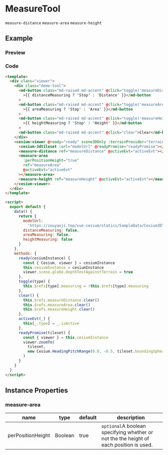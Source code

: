 # MeasureTool

`measure-distance` `measure-area` `measure-height`

## Example

### Preview

<doc-preview>
  <template>
    <div class="viewer">
      <div class="demo-tool">
        <md-button class="md-raised md-accent" @click="toggle('measureDistance')">{{ distanceMeasuring ? 'Stop' : 'Distance' }}</md-button>
        <md-button class="md-raised md-accent" @click="toggle('measureArea')">{{ areaMeasuring ? 'Stop' : 'Area' }}</md-button>
        <md-button class="md-raised md-accent" @click="toggle('measureHeight')">{{ heightMeasuring ? 'Stop' : 'Height' }}</md-button>
        <md-button class="md-raised md-accent" @click="clear">Clear</md-button>
      </div>
      <cesium-viewer @ready="ready" scene3DOnly>
        <cesium-3dtileset :url="modelUrl" @readyPromise="readyPromise"></cesium-3dtileset>
        <measure-distance ref="measureDistance" @activeEvt="activeEvt"></measure-distance>
        <measure-area :perPositionHeight="true" ref="measureArea" @activeEvt="activeEvt"></measure-area>
        <measure-height ref="measureHeight" @activeEvt="activeEvt"></measure-height>
      </cesium-viewer>
    </div>
  </template>

  <script>
    export default {
      data () {
        return {
          modelUrl: 'https://zouyaoji.top/vue-cesium/statics/SampleData/Cesium3DTiles/Tilesets/Tileset/tileset.json',
          distanceMeasuring: false,
          areaMeasuring: false,
          heightMeasuring: false
        }
      },
      methods: {
        ready (cesiumInstance) {
          const {Cesium, viewer} = cesiumInstance
          this.cesiumInstance = cesiumInstance
          viewer.scene.globe.depthTestAgainstTerrain = true
        },
        toggle (type) {
          this.$refs[type].measuring = !this.$refs[type].measuring
        },
        clear () {
          this.$refs.measureDistance.clear()
          this.$refs.measureArea.clear()
          this.$refs.measureHeight.clear()
        },
        activeEvt (_) {
          this[_.type] = _.isActive
        },
        readyPromise (tileset) {
          const {viewer} = this.cesiumInstance
          viewer.zoomTo(tileset, new Cesium.HeadingPitchRange(0.0, -0.5, tileset.boundingSphere.radius * 2.0))
        }
      }
    }
  </script>
</doc-preview>

### Code

```html
<template>
  <div class="viewer">
    <div class="demo-tool">
      <md-button class="md-raised md-accent" @click="toggle('measureDistance')"
        >{{ distanceMeasuring ? 'Stop' : 'Distance' }}</md-button
      >
      <md-button class="md-raised md-accent" @click="toggle('measureArea')"
        >{{ areaMeasuring ? 'Stop' : 'Area' }}</md-button
      >
      <md-button class="md-raised md-accent" @click="toggle('measureHeight')"
        >{{ heightMeasuring ? 'Stop' : 'Height' }}</md-button
      >
      <md-button class="md-raised md-accent" @click="clear">Clear</md-button>
    </div>
    <cesium-viewer @ready="ready" scene3DOnly :terrainProvider="terrainProvider">
      <cesium-3dtileset :url="modelUrl" @readyPromise="readyPromise"></cesium-3dtileset>
      <measure-distance ref="measureDistance" @activeEvt="activeEvt"></measure-distance>
      <measure-area
        :perPositionHeight="true"
        ref="measureArea"
        @activeEvt="activeEvt"
      ></measure-area>
      <measure-height ref="measureHeight" @activeEvt="activeEvt"></measure-height>
    </cesium-viewer>
  </div>
</template>

<script>
  export default {
    data() {
      return {
        modelUrl:
          'https://zouyaoji.top/vue-cesium/statics/SampleData/Cesium3DTiles/Tilesets/Tileset/tileset.json',
        distanceMeasuring: false,
        areaMeasuring: false,
        heightMeasuring: false
      }
    },
    methods: {
      ready(cesiumInstance) {
        const { Cesium, viewer } = cesiumInstance
        this.cesiumInstance = cesiumInstance
        viewer.scene.globe.depthTestAgainstTerrain = true
      },
      toggle(type) {
        this.$refs[type].measuring = !this.$refs[type].measuring
      },
      clear() {
        this.$refs.measureDistance.clear()
        this.$refs.measureArea.clear()
        this.$refs.measureHeight.clear()
      },
      activeEvt(_) {
        this[_.type] = _.isActive
      },
      readyPromise(tileset) {
        const { viewer } = this.cesiumInstance
        viewer.zoomTo(
          tileset,
          new Cesium.HeadingPitchRange(0.0, -0.5, tileset.boundingSphere.radius * 2.0)
        )
      }
    }
  }
</script>
```

## Instance Properties

### measure-area

| name              | type    | default | description                                                                            |
| ----------------- | ------- | ------- | -------------------------------------------------------------------------------------- |
| perPositionHeight | Boolean | true    | `optional`A boolean specifying whether or not the the height of each position is used. |
